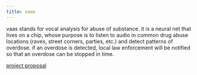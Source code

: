 ```yaml
---
title: vaas
---
```


<div class="embedsocial-forms-iframe" data-ref="6b9da8f11affda51557b5c497c4eb641ec912898" data-widget="true" data-height="auto"></div><script>(function(d, s, id){var js; if (d.getElementById(id)) {return;} js = d.createElement(s); js.id = id; js.src = "https://embedsocial.com/cdn/ef.js"; d.getElementsByTagName("head")[0].appendChild(js);}(document, "script", "EmbedSocialFormsScript"));</script>

vaas stands for vocal analysis for abuse of substance. it is a neural net that lives on a chip, whose purpose is to listen to audio in common drug abuse locations (raves, street corners, parties, etc.) and detect patterns of overdose. if an overdose is detected, local law enforcement will be notified so that an overdose can be stopped in time.

[project proposal](./vaas/proposal.html)

